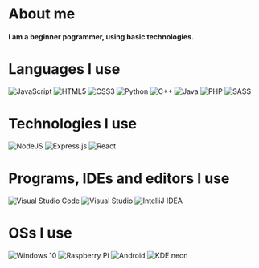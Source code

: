 # About me
#### I am a beginner pogrammer, using basic technologies. 

# Languages I use
<a><img alt="JavaScript" src="https://img.shields.io/badge/javascript-F7DF1E.svg?style=for-the-badge&logo=javascript&logoColor=black&link=https://wikipedia.org/wiki/JavaScript"/>
<img alt="HTML5" src="https://img.shields.io/badge/html5-%23E34F26.svg?style=for-the-badge&logo=html5&logoColor=white&link=https://wikipedia.org/wiki/html"/>
<img alt="CSS3" src="https://img.shields.io/badge/css3-%231572B6.svg?style=for-the-badge&logo=css3&logoColor=white&link=https://wikipedia.org/wiki/CSS"/>
<img alt="Python" src="https://img.shields.io/badge/python-%2314354C.svg?style=for-the-badge&logo=python&logoColor=white&link=https://wikipedia.org/wiki/Python"/>
<img alt="C++" src="https://img.shields.io/badge/c++-%2300599C.svg?style=for-the-badge&logo=c%2B%2B&ogoColor=white&link=https://wikipedia.org/wiki/C++"/>
<img alt="Java" src="https://img.shields.io/badge/java-%23ED8B00.svg?style=for-the-badge&logo=java&logoColor=white&link=https://wikipedia.org/wiki/Java"/>
<img alt="PHP" src="https://img.shields.io/badge/php-%23777BB4.svg?style=for-the-badge&logo=php&logoColor=white&link=https://wikipedia.org/wiki/PHP"/>
<img alt="SASS" src="https://img.shields.io/badge/SASS-hotpink.svg?style=for-the-badge&logo=SASS&logoColor=white&link=https://wikipedia.org/wiki/SASS"/></a>

# Technologies I use

<a><img alt="NodeJS" src="https://img.shields.io/badge/node.js-%2343853D.svg?style=for-the-badge&logo=node-dot-js&logoColor=white&link=https://wikipedia.org/wiki/NodeJS"/>
<img alt="Express.js" src="https://img.shields.io/badge/express.js-%23404d59.svg?style=for-the-badge&logo=express&logoColor=%2361DAFB&link=https://wikipedia.org/wiki/Expressjs"/>
<img alt="React" src="https://img.shields.io/badge/react-%2320232a.svg?style=for-the-badge&logo=react&logoColor=%2361DAFB&link=https://wikipedia.org/wiki/React"/></a>

# Programs, IDEs and editors I use
<a><img alt="Visual Studio Code" src="https://img.shields.io/badge/VisualStudioCode-0078d7.svg?style=for-the-badge&logo=visual-studio-code&logoColor=white&link=https://wikipedia.org/wiki/VisualStudioCode"/>
<img alt="Visual Studio" src="https://img.shields.io/badge/VisualStudio-5C2D91.svg?style=for-the-badge&logo=visual-studio&logoColor=white&link=https://wikipedia.org/wiki/VisualStudio"/>
<img alt="IntelliJ IDEA" src="https://img.shields.io/badge/IntelliJIDEA-000000.svg?style=for-the-badge&logo=intellij-idea&logoColor=white&link=https://wikipedia.org/wiki/IntelijIDEA"/></a>

# OSs I use
<a><img alt="Windows 10" src="https://img.shields.io/badge/Windows-0078D6?style=for-the-badge&logo=windows&logoColor=white&link=https://wikipedia.org/wiki/Windows10"/>
<img alt="Raspberry Pi" src="https://img.shields.io/badge/Raspberry%20Pi-A22846.svg?style=for-the-badge&logo=Raspberry-pi&logoColor=white&link=https://wikipedia.org/wiki/RaspberryPi"/>
<img alt="Android" src="https://img.shields.io/badge/Android-3DDC84?style=for-the-badge&logo=android&logoColor=white&link=https://wikipedia.org/wiki/Android"/>
<img alt="KDE neon" src="https://img.shields.io/badge/KDE%20neon-1ba2ab.svg?style=for-the-badge&logo=kde&logoColor=white&link=https://wikipedia.org/wiki/KDEneon"/></a>
